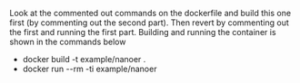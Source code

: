 Look at the commented out commands on the dockerfile and build this one first (by commenting out the second part). Then revert by commenting out the first and running the first part. Building and running the container is shown in the commands below

* docker build -t example/nanoer .
* docker run --rm -ti example/nanoer